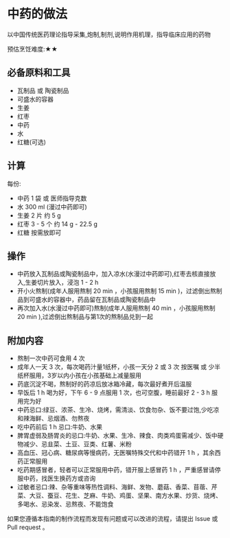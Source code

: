 # 中药的做法

以中国传统医药理论指导采集,炮制,制剂,说明作用机理，指导临床应用的药物

预估烹饪难度:★★

## 必备原料和工具


* 瓦制品 或 陶瓷制品
* 可盛水的容器
* 生姜
* 红枣
* 中药
* 水
* 红糖(可选)

## 计算

每份:

* 中药 1 袋 或 医师指导克数
* 水 300 ml (漫过中药即可)
* 生姜 2 片 约 5 g
* 红枣 3 - 5 个 约 14 g - 22.5 g
* 红糖 按需放即可

## 操作

* 中药放入瓦制品或陶瓷制品中，加入凉水(水漫过中药即可),红枣去核直接放入,生姜切片放入，浸泡 1 - 2 h
* 开小火熬制(成年人服用熬制 20 min ，小孩服用熬制 15 min )，过滤倒出熬制品到可盛水的容器中，药品留在瓦制品或陶瓷制品中
* 再次加入水(水漫过中药即可)熬制(成年人服用熬制 40 min ，小孩服用熬制 20 min ),过滤倒出熬制品与第1次的熬制品兑到一起

## 附加内容

* 熬制一次中药可食用 4 次
* 成年人一天 3 次，每次喝药汁量1纸杯，小孩一天分 2 或 3 次 按医嘱 或 少半纸杯服用，3岁以内小孩在小孩基础上减量服用
* 药底沉淀不喝，熬制好的药凉后放冰箱冷藏，每次最好煮开后温服
* 早饭后 1 h 喝为好，下午 6 - 9 点服用 1 次，也可空腹，睡前最好 2 - 3 h 服用完为好
* 中药忌口:绿豆、浓茶、生冷、烧烤，需清淡、饮食勿杂、饭不要过饱,少吃凉和辣海鲜、忌烟酒、勿熬夜
* 吃中药前后 1 h 忌口:牛奶、水果
* 脾胃虚弱及肠胃炎的忌口:牛奶、水果、生冷、辣食、肉类鸡蛋需减少、饭中硬物减少、忌韭菜、土豆、豆类、红薯、米粉
* 高血压、冠心病、糖尿病等慢病药，无医嘱特殊交代和中药错开 1 h ，其余西药正常服用
* 吃药期感冒者，轻者可以正常服用中药，错开服上感冒药 1 h ，严重感冒请停服中药，找医生换药方或咨询
* 过敏者忌口:辣、杂等重味等热性调料、海鲜、发物、蘑菇、香菜、苜蓿、芹菜、大豆、蚕豆、花生、芝麻、牛奶、鸡蛋、坚果、南方水果、炒货、烧烤、多喝水、忌染发、忌熬夜、不能饱食

如果您遵循本指南的制作流程而发现有问题或可以改进的流程，请提出 Issue 或 Pull request 。